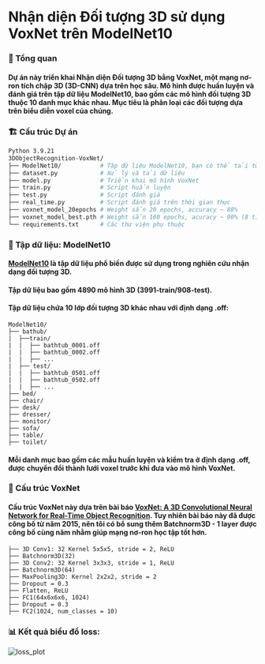 # Nhận diện Đối tượng 3D sử dụng VoxNet trên ModelNet10

### 📌 Tổng quan

#### Dự án này triển khai Nhận diện Đối tượng 3D bằng VoxNet, một mạng nơ-ron tích chập 3D (3D-CNN) dựa trên học sâu. Mô hình được huấn luyện và đánh giá trên tập dữ liệu ModelNet10, bao gồm các mô hình đối tượng 3D thuộc 10 danh mục khác nhau. Mục tiêu là phân loại các đối tượng dựa trên biểu diễn voxel của chúng.

### 🏗 Cấu trúc Dự án
```bash
Python 3.9.21
3DObjectRecognition-VoxNet/
├── ModelNet10/           # Tập dữ liệu ModelNet10, bạn có thể tải từ kaggle miễn phí 
├── dataset.py            # Xử lý và tải dữ liệu
├── model.py              # Triển khai mô hình VoxNet
├── train.py              # Script huấn luyện
├── test.py               # Script đánh giá
├── real_time.py          # Script đánh giá trên thời gian thực
├── voxnet_model_20epochs # Weight sẵn 20 epochs, accuracy ~ 88%
├── voxnet_model_best.pth # Weight sẵn 160 epochs, acuracy ~ 90% (8 tiếng training).
└── requirements.txt      # Các thư viện phụ thuộc
```
### 📂 Tập dữ liệu: ModelNet10

#### [ModelNet10](https://www.kaggle.com/datasets/balraj98/modelnet10-princeton-3d-object-dataset) là tập dữ liệu phổ biến được sử dụng trong nghiên cứu nhận dạng đối tượng 3D.
#### Tập dữ liệu bao gồm 4890 mô hình 3D (3991-train/908-test).
#### Tập dữ liệu chứa 10 lớp đối tượng 3D khác nhau với định dạng .off:
```
ModelNet10/
├── bathub/
|  ├──train/
|  |  ├── bathtub_0001.off
|  |  ├── bathtub_0002.off
|  |  ├── ...
|  ├── test/
|  |  ├── bathtub_0501.off
|  |  ├── bathtub_0502.off
|  |  ├── ...
├── bed/
├── chair/
├── desk/
├── dresser/
├── monitor/
├── sofa/
├── table/
├── toilet/
```
#### Mỗi danh mục bao gồm các mẫu huấn luyện và kiểm tra ở định dạng .off, được chuyển đổi thành lưới voxel trước khi đưa vào mô hình VoxNet.
### 🧠 Cấu trúc VoxNet
#### Cấu trúc VoxNet này dựa trên bài báo [VoxNet: A 3D Convolutional Neural Network for Real-Time Object Recognition](https://www.ri.cmu.edu/pub_files/2015/9/voxnet_maturana_scherer_iros15.pdf). Tuy nhiên bài báo này đã được công bố từ năm 2015, nên tôi có bổ sung thêm Batchnorm3D - 1 layer được công bố cùng năm nhằm giúp mạng nơ-ron học tập tốt hơn.
```
├── 3D Conv1: 32 Kernel 5x5x5, stride = 2, ReLU
├── Batchnorm3D(32)
├── 3D Conv2: 32 Kernel 3x3x3, stride = 1, ReLU
├── Batchnorm3D(64)
├── MaxPooling3D: Kernel 2x2x2, stride = 2
├── Dropout = 0.3
├── Flatten, ReLU
├── FC1(64x6x6x6, 1024)
├── Dropout = 0.3
├── FC2(1024, num_classes = 10)
```
### 📊 Kết quả biểu đồ loss:
![loss_plot](https://github.com/user-attachments/assets/dca3dbe9-45f7-44cd-b2c6-c2ae49d4f928)
